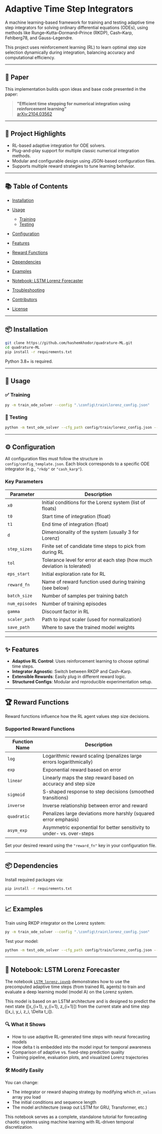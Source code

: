 # Adaptive Time Step Integrators

A machine learning-based framework for training and testing adaptive time step integrators for solving ordinary differential equations (ODEs), using methods like Runge–Kutta–Dormand–Prince (RKDP), Cash–Karp, Fehlberg78, and Gauss–Legendre.

This project uses reinforcement learning (RL) to learn optimal step size selection dynamically during integration, balancing accuracy and computational efficiency.

---

## 📄 Paper

This implementation builds upon ideas and base code presented in the paper:

> **"Efficient time stepping for numerical integration using reinforcement learning"**  
> [arXiv:2104.03562](https://arxiv.org/abs/2104.03562)
---

## 🧠 Project Highlights

* RL-based adaptive integration for ODE solvers.
* Plug-and-play support for multiple classic numerical integration methods.
* Modular and configurable design using JSON-based configuration files.
* Supports multiple reward strategies to tune learning behavior.

---

## 📚 Table of Contents

* [Installation](#installation)
* [Usage](#usage)

  * [Training](#training)
  * [Testing](#testing)
* [Configuration](#configuration)
* [Features](#features)
* [Reward Functions](#reward-functions)
* [Dependencies](#dependencies)
* [Examples](#examples)
* [Notebook: LSTM Lorenz Forecaster](#notebook-lstm-lorenz-forecaster)
* [Troubleshooting](#troubleshooting)
* [Contributors](#contributors)
* [License](#license)

---

## 📦 Installation

```bash
git clone https://github.com/hashemkhodor/quadrature-ML.git
cd quadrature-ML
pip install -r requirements.txt
```

Python 3.8+ is required.

---

## 🚀 Usage

### ✅ Training

```bash
py -m train_ode_solver --config ".\config\train\lorenz_config.json"
```

### 🧪 Testing

```bash
python -m test_ode_solver --cfg_path config/train/lorenz_config.json --save_path results/custom_eval.json
```

---

## ⚙️ Configuration

All configuration files must follow the structure in `config/config_template.json`. Each block corresponds to a specific ODE integrator (e.g., `"rkdp"` or `"cash_karp"`).

### Key Parameters

| Parameter      | Description                                                              |
| -------------- | ------------------------------------------------------------------------ |
| `x0`           | Initial conditions for the Lorenz system (list of floats)                |
| `t0`           | Start time of integration (float)                                        |
| `t1`           | End time of integration (float)                                          |
| `d`            | Dimensionality of the system (usually 3 for Lorenz)                      |
| `step_sizes`   | Finite set of candidate time steps to pick from during RL                |
| `tol`          | Tolerance level for error at each step (how much deviation is tolerated) |
| `eps_start`    | Initial exploration rate for RL                                          |
| `reward_fn`    | Name of reward function used during training (see below)                 |
| `batch_size`   | Number of samples per training batch                                     |
| `num_episodes` | Number of training episodes                                              |
| `gamma`        | Discount factor in RL                                                    |
| `scaler_path`  | Path to input scaler (used for normalization)                            |
| `save_path`    | Where to save the trained model weights                                  |

---

## ✨ Features

* **Adaptive RL Control**: Uses reinforcement learning to choose optimal time steps.
* **Integrator Agnostic**: Switch between RKDP and Cash–Karp.
* **Extensible Rewards**: Easily plug in different reward logic.
* **Structured Configs**: Modular and reproducible experimentation setup.

---

## 🏆 Reward Functions

Reward functions influence how the RL agent values step size decisions.

### Supported Reward Functions

| Function Name | Description                                                            |
| ------------- | ---------------------------------------------------------------------- |
| `log`         | Logarithmic reward scaling (penalizes large errors logarithmically)    |
| `exp`         | Exponential reward based on error                                      |
| `linear`      | Linearly maps the step reward based on accuracy and step size          |
| `sigmoid`     | S-shaped response to step decisions (smoothed transitions)             |
| `inverse`     | Inverse relationship between error and reward                          |
| `quadratic`   | Penalizes large deviations more harshly (squared error emphasis)       |
| `asym_exp`    | Asymmetric exponential for better sensitivity to under- vs. over-steps |

Set your desired reward using the `"reward_fn"` key in your configuration file.

---

## 📦 Dependencies

Install required packages via:

```bash
pip install -r requirements.txt
```
---

## 📈 Examples

Train using RKDP integrator on the Lorenz system:

```bash
py -m train_ode_solver --config ".\config\train\lorenz_config.json"
```

Test your model:

```bash
python -m test_ode_solver --cfg_path config/train/lorenz_config.json --save_path results/custom_eval.json
```


---

## 📓 Notebook: LSTM Lorenz Forecaster

The notebook [`LSTM_lorenz.ipynb`](./notebooks/lstm_lorenz.ipynb) demonstrates how to use the precomputed adaptive time steps (from trained RL agents) to train and evaluate a deep learning model (model A) on the Lorenz system.

This model is based on an LSTM architecture and is designed to predict the next state \([x_{i+1}, y_{i+1}, z_{i+1}]\) from the current state and time step \([x_i, y_i, z_i, \Delta t_i]\).

### 🔍 What it Shows

- How to use adaptive RL-generated time steps with neural forecasting models
- How delta t is embedded into the model input for temporal awareness
- Comparison of adaptive vs. fixed-step prediction quality
- Training pipeline, evaluation plots, and visualized Lorenz trajectories

### 🛠️ Modify Easily

You can change:
- The integrator or reward shaping strategy by modifying which `dt_values` array you load
- The initial conditions and sequence length
- The model architecture (swap out LSTM for GRU, Transformer, etc.)

This notebook serves as a complete, standalone tutorial for forecasting chaotic systems using machine learning with RL-driven temporal discretization.
